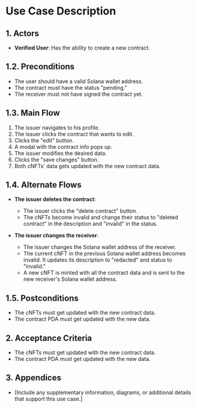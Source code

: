 # Use Case Description

## 1. Actors

- **Verified User**: Has the ability to create a new contract.

## 1.2. Preconditions

- The user should have a valid Solana wallet address.
- The contract must have the status "pending."
- The receiver must not have signed the contract yet.

## 1.3. Main Flow

1. The issuer navigates to his profile.
2. The issuer clicks the contract that wants to edit.
3. Clicks the "edit" button.
4. A modal with the contract info pops up.
5. The issuer modifies the desired data.
6. Clicks the "save changes" button.
7. Both cNFTs' data gets updated with the new contract data.

## 1.4. Alternate Flows

- **The issuer deletes the contract**:

  - The issuer clicks the "delete contract" button.
  - The cNFTs become invalid and change their status to "deleted contract" in the description and "invalid" in the status.

- **The issuer changes the receiver**:
  - The issuer changes the Solana wallet address of the receiver.
  - The current cNFT in the previous Solana wallet address becomes invalid. It updates its description to "redacted" and status to "invalid."
  - A new cNFT is minted with all the contract data and is sent to the new receiver's Solana wallet address.

## 1.5. Postconditions

- The cNFTs must get updated with the new contract data.
- The contract PDA must get updated with the new data.

## 2. Acceptance Criteria

- The cNFTs must get updated with the new contract data.
- The contract PDA must get updated with the new data.

## 3. Appendices

- [Include any supplementary information, diagrams, or additional details that support this use case.]
